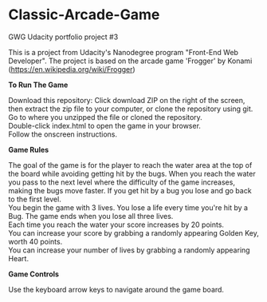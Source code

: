 # Classic-Arcade-Game
GWG Udacity portfolio project #3

This is a project from Udacity's Nanodegree program "Front-End Web Developer". The project is based on the arcade game 'Frogger' by Konami (https://en.wikipedia.org/wiki/Frogger)

<b>To Run The Game</b>
<p>Download this repository:
Click download ZIP on the right of the screen, then extract the zip file to your computer, or clone the repository using git.<br>
Go to where you unzipped the file or cloned the repository.<br>
Double-click index.html to open the game in your browser.<br>
Follow the onscreen instructions.

<b>Game Rules</b>
<p>The goal of the game is for the player to reach the water area at the top of the board while avoiding getting hit by the bugs. When you reach the water you pass to the next level where the difficulty of the game increases, making the bugs move faster. If you get hit by a bug you lose and go back to the first level.
<br>You begin the game with 3 lives. You lose a life every time you're hit by a Bug. The game ends when you lose all three lives.
<br>Each time you reach the water your score increases by 20 points.
<br>You can increase your score by grabbing a randomly appearing Golden Key, worth 40 points.
<br>You can increase your number of lives by grabbing a randomly appearing Heart.

<b> Game Controls</b>
<p>Use the keyboard arrow keys to navigate around the game board.
